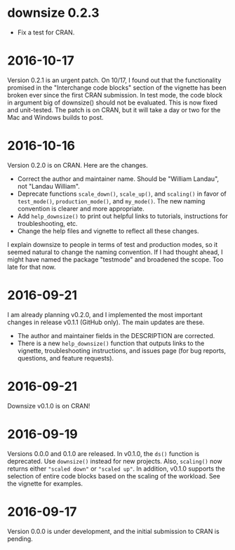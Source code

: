 # downsize 0.2.3

* Fix a test for CRAN.

# 2016-10-17

Version 0.2.1 is an urgent patch. On 10/17, I found out that the functionality promised in the "Interchange code blocks" section of the vignette has been broken ever since the first CRAN submission. In test mode, the code block in argument big of downsize() should not be evaluated. This is now fixed and unit-tested. The patch is on CRAN, but it will take a day or two for the Mac and Windows builds to post.


# 2016-10-16

Version 0.2.0 is on CRAN. Here are the changes.

- Correct the author and maintainer name. Should be "William Landau", not "Landau William".
- Deprecate functions `scale_down()`, `scale_up()`, and `scaling()` in favor of `test_mode()`, `production_mode()`, and `my_mode()`. The new naming convention is clearer and more appropriate. 
- Add `help_downsize()` to print out helpful links to tutorials, instructions for troubleshooting, etc.
- Change the help files and vignette to reflect all these changes.

I explain downsize to people in terms of test and production modes, so it seemed natural to change the naming convention. If I had thought ahead, I might have named the package "testmode" and broadened the scope. Too late for that now.


# 2016-09-21

I am already planning v0.2.0, and I implemented the most important changes in release v0.1.1 (GitHub only). The main updates are these.

- The author and maintainer fields in the DESCRIPTION are corrected.
- There is a new `help_downsize()` function that outputs links to the vignette, troubleshooting instructions, and issues page (for bug reports, questions, and feature requests).


# 2016-09-21

Downsize v0.1.0 is on CRAN!


# 2016-09-19

Versions 0.0.0 and 0.1.0 are released. In v0.1.0, the `ds()` function is deprecated. Use `downsize()` instead for new projects. Also, `scaling()` now returns either `"scaled down"` or `"scaled up"`. In addition, v0.1.0 supports the selection of entire code blocks based on the scaling of the workload. See the vignette for examples.


# 2016-09-17

Version 0.0.0 is under development, and the initial submission to CRAN is pending.

